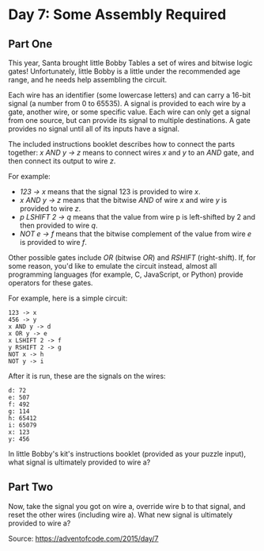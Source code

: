 # Day 7: Some Assembly Required

## Part One

This year, Santa brought little Bobby Tables a set of wires and bitwise logic gates! Unfortunately, little Bobby is a little under the recommended age range, and he needs help assembling the circuit.

Each wire has an identifier (some lowercase letters) and can carry a 16-bit signal (a number from 0 to 65535). A signal is provided to each wire by a gate, another wire, or some specific value. Each wire can only get a signal from one source, but can provide its signal to multiple destinations. A gate provides no signal until all of its inputs have a signal.

The included instructions booklet describes how to connect the parts together: _x AND y -> z_ means to connect wires _x_ and _y_ to an _AND_ gate, and then connect its output to wire _z_.

For example:

-   _123 -> x_ means that the signal 123 is provided to wire _x_.
-   _x AND y -> z_ means that the bitwise _AND_ of wire _x_ and wire _y_ is provided to wire _z_.
-   _p LSHIFT 2 -> q_ means that the value from wire p is left-shifted by 2 and then provided to wire _q_.
-   _NOT e -> f_ means that the bitwise complement of the value from wire _e_ is provided to wire _f_.

Other possible gates include _OR_ (bitwise _OR_) and _RSHIFT_ (right-shift). If, for some reason, you'd like to emulate the circuit instead, almost all programming languages (for example, C, JavaScript, or Python) provide operators for these gates.

For example, here is a simple circuit:

    123 -> x
    456 -> y
    x AND y -> d
    x OR y -> e
    x LSHIFT 2 -> f
    y RSHIFT 2 -> g
    NOT x -> h
    NOT y -> i

After it is run, these are the signals on the wires:

    d: 72
    e: 507
    f: 492
    g: 114
    h: 65412
    i: 65079
    x: 123
    y: 456

In little Bobby's kit's instructions booklet (provided as your puzzle input), what signal is ultimately provided to wire a?

## Part Two

Now, take the signal you got on wire a, override wire b to that signal, and reset the other wires (including wire a). What new signal is ultimately provided to wire a?

Source: https://adventofcode.com/2015/day/7
